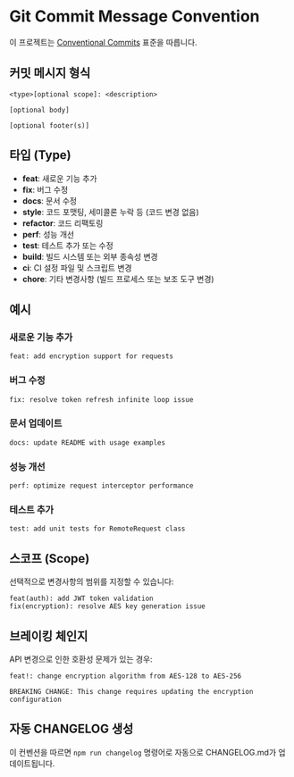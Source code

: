 # Git Commit Message Convention

이 프로젝트는 [Conventional Commits](https://www.conventionalcommits.org/) 표준을 따릅니다.

## 커밋 메시지 형식

```
<type>[optional scope]: <description>

[optional body]

[optional footer(s)]
```

## 타입 (Type)

- **feat**: 새로운 기능 추가
- **fix**: 버그 수정
- **docs**: 문서 수정
- **style**: 코드 포맷팅, 세미콜론 누락 등 (코드 변경 없음)
- **refactor**: 코드 리팩토링
- **perf**: 성능 개선
- **test**: 테스트 추가 또는 수정
- **build**: 빌드 시스템 또는 외부 종속성 변경
- **ci**: CI 설정 파일 및 스크립트 변경
- **chore**: 기타 변경사항 (빌드 프로세스 또는 보조 도구 변경)

## 예시

### 새로운 기능 추가

```
feat: add encryption support for requests
```

### 버그 수정

```
fix: resolve token refresh infinite loop issue
```

### 문서 업데이트

```
docs: update README with usage examples
```

### 성능 개선

```
perf: optimize request interceptor performance
```

### 테스트 추가

```
test: add unit tests for RemoteRequest class
```

## 스코프 (Scope)

선택적으로 변경사항의 범위를 지정할 수 있습니다:

```
feat(auth): add JWT token validation
fix(encryption): resolve AES key generation issue
```

## 브레이킹 체인지

API 변경으로 인한 호환성 문제가 있는 경우:

```
feat!: change encryption algorithm from AES-128 to AES-256

BREAKING CHANGE: This change requires updating the encryption configuration
```

## 자동 CHANGELOG 생성

이 컨벤션을 따르면 `npm run changelog` 명령어로 자동으로 CHANGELOG.md가 업데이트됩니다.
